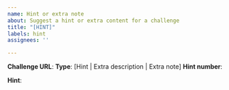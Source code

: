 ```yaml
---
name: Hint or extra note
about: Suggest a hint or extra content for a challenge
title: "[HINT]"
labels: hint
assignees: ''

---
```


**Challenge URL**:
**Type**: [Hint | Extra description | Extra note]
**Hint number**: 

**Hint**:
